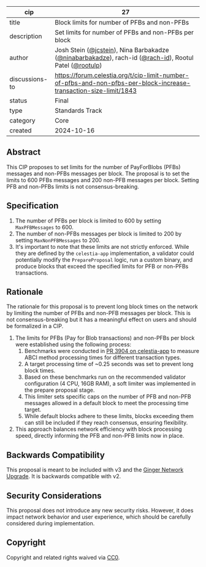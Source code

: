 | cip | 27 |
| - | - |
| title | Block limits for number of PFBs and non-PFBs |
| description | Set limits for number of PFBs and non-PFBs per block |
| author | Josh Stein ([@jcstein](https://github.com/jcstein)), Nina Barbakadze ([@ninabarbakadze](https://github.com/ninabarbakadze)), rach-id ([@rach-id](https://github.com/rach-id)), Rootul Patel ([@rootulp](https://github.com/rootulp)) |
| discussions-to | <https://forum.celestia.org/t/cip-limit-number-of-pfbs-and-non-pfbs-per-block-increase-transaction-size-limit/1843> |
| status | Final |
| type | Standards Track |
| category | Core |
| created | 2024-10-16 |

## Abstract

This CIP proposes to set limits for the number of PayForBlobs (PFBs) messages and non-PFBs messages per block. The proposal is to set the limits to 600 PFBs messages and 200 non-PFB messages per block. Setting PFB and non-PFBs limits is not consensus-breaking.

## Specification

1. The number of PFBs per block is limited to 600 by setting `MaxPFBMessages` to 600.
1. The number of non-PFBs messages per block is limited to 200 by setting `MaxNonPFBMessages` to 200.
1. It's important to note that these limits are not strictly enforced. While they are defined by the `celestia-app` implementation, a validator could potentially modify the `PrepareProposal` logic, run a custom binary, and produce blocks that exceed the specified limits for PFB or non-PFBs transactions.

## Rationale

The rationale for this proposal is to prevent long block times on the network by limiting the number of PFBs and non-PFB messages per block. This is not consensus-breaking but it has a meaningful effect on users and should be formalized in a CIP.

1. The limits for PFBs (Pay for Blob transactions) and non-PFBs per block were established using the following process:
    1. Benchmarks were conducted in [PR 3904 on celestia-app](https://github.com/celestiaorg/celestia-app/pull/3904) to measure ABCI method processing times for different transaction types.
    1. A target processing time of ~0.25 seconds was set to prevent long block times.
    1. Based on these benchmarks run on the recommended validator configuration (4 CPU, 16GB RAM), a soft limiter was implemented in the prepare proposal stage.
    1. This limiter sets specific caps on the number of PFB and non-PFB messages allowed in a default block to meet the processing time target.
    1. While default blocks adhere to these limits, blocks exceeding them can still be included if they reach consensus, ensuring flexibility.
1. This approach balances network efficiency with block processing speed, directly informing the PFB and non-PFB limits now in place.

## Backwards Compatibility

This proposal is meant to be included with v3 and the [Ginger Network Upgrade](./cip-25.md). It is backwards compatible with v2.

## Security Considerations

This proposal does not introduce any new security risks. However, it does impact network behavior and user experience, which should be carefully considered during implementation.

## Copyright

Copyright and related rights waived via [CC0](https://github.com/celestiaorg/CIPs/blob/main/LICENSE).

